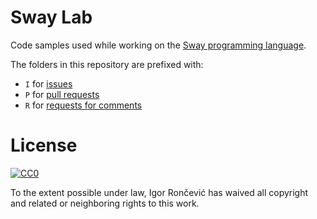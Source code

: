 # Sway Lab

Code samples used while working on the [Sway programming language](https://github.com/FuelLabs/sway).

The folders in this repository are prefixed with:
- `I` for [issues](https://github.com/FuelLabs/sway/issues)
- `P` for [pull requests](https://github.com/FuelLabs/sway/pulls)
- `R` for [requests for comments](https://github.com/FuelLabs/sway-rfcs)

# License

[![CC0](http://mirrors.creativecommons.org/presskit/buttons/88x31/svg/cc-zero.svg)](http://creativecommons.org/publicdomain/zero/1.0)

To the extent possible under law, Igor Rončević has waived all copyright and related or neighboring rights to this work.
